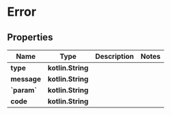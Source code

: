 
# Error

## Properties
Name | Type | Description | Notes
------------ | ------------- | ------------- | -------------
**type** | **kotlin.String** |  | 
**message** | **kotlin.String** |  | 
**&#x60;param&#x60;** | **kotlin.String** |  | 
**code** | **kotlin.String** |  | 



